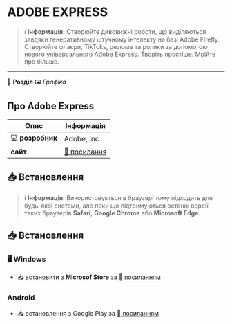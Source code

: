 # ADOBE EXPRESS


> :information_source: **Інформація:** Створюйте дивовижні роботи, що виділяються завдяки генеративному штучному інтелекту на базі Adobe Firefly. Створюйте флаєри, TikToks, резюме та ролики за допомогою нового універсального Adobe Express. Творіть простіше. Мрійте про більше.

---

:open_file_folder: **Розділ** :framed_picture: *Графіка*

## Про Adobe Express

| Опис | Інформація |
| ---- | ---------- |
| :computer: **розробник** | Adobe, Inc. |
| **сайт** | [:link: посилання](https://new.express.adobe.com/#) |

## :inbox_tray: Встановлення

> :information_source: **Інформація:** Використовується в браузері тому підходить для будь-якої системи, але поки що підтримуються останні версії таких браузерів **Safari**, **Google Chrome** або **Microsoft Edge**.

## :inbox_tray: Встановлення

### :desktop_computer: Windows

- :inbox_tray: встановити з **Microsof Store** за [:link: посиланням](https://apps.microsoft.com/detail/9p94lh3q1cp5?hl=uk-ua&gl=US)

### Android

- :inbox_tray: встановлення з Google Play за [:link: посиланням](https://play.google.com/store/apps/details?id=com.adobe.spark.post&hl=en_US)

